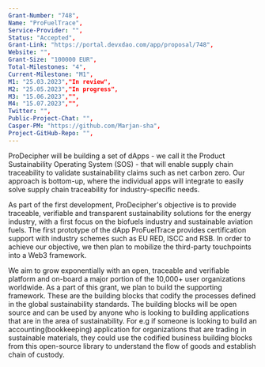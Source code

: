 ```yaml
---
Grant-Number: "748",
Name: "ProFuelTrace",
Service-Provider: "",
Status: "Accepted",
Grant-Link: "https://portal.devxdao.com/app/proposal/748",
Website: "",
Grant-Size: "100000 EUR",
Total-Milestones: "4",
Current-Milestone: "M1",
M1: "25.03.2023","In review",
M2: "25.05.2023","In progress",
M3: "15.06.2023","",
M4: "15.07.2023","",
Twitter: "",
Public-Project-Chat: "",
Casper-PM: "https://github.com/Marjan-sha",
Project-GitHub-Repo: "",
---
```

<!--lang:en--> 
ProDecipher will be building a set of dApps - we call it the Product Sustainability Operating System (SOS) - that will enable supply chain traceability to validate sustainability claims such as net carbon zero. Our approach is bottom-up, where the individual apps will integrate to easily solve supply chain traceability for industry-specific needs. 

As part of the first development, ProDecipher's objective is to provide traceable, verifiable and transparent sustainability solutions for the energy industry, with a first focus on the biofuels industry and sustainable aviation fuels. The first prototype of the dApp ProFuelTrace provides certification support with industry schemes such as EU RED, ISCC and RSB. In order to achieve our objective, we then plan to mobilize the third-party touchpoints into a Web3 framework. 

We aim to grow exponentially with an open, traceable and verifiable platform and on-board a major portion of the 10,000+ user organizations worldwide. As a part of this grant, we plan to build the supporting framework. These are the building blocks that codify the processes defined in the global sustainability standards. The building blocks will be open source and can be used by anyone who is looking to building applications that are in the area of sustainability. For e.g if someone is looking to build an accounting(bookkeeping) application for organizations that are trading in sustainable materials, they could use the codified business building blocks from this open-source library to understand the flow of goods and establish chain of custody.
<!--lang:es--] 
ProDecipher construirá un conjunto de dApps, lo llamamos Sistema Operativo de Sostenibilidad del Producto (SOS), que permitirá la trazabilidad de la cadena de suministro para validar afirmaciones de sostenibilidad como el carbono neto cero. Nuestro enfoque es de abajo hacia arriba, donde las aplicaciones individuales se integrarán para resolver fácilmente la trazabilidad de la cadena de suministro para las necesidades específicas de la industria. Como parte del primer desarrollo, el objetivo de ProDecipher es proporcionar soluciones de sostenibilidad rastreables, verificables y transparentes para la industria energética, con un primer enfoque en la industria de biocombustibles y combustibles de aviación sostenibles. El primer prototipo de dApp ProFuelTrace brinda soporte de certificación con esquemas de la industria como EU RED, ISCC y RSB. Para lograr nuestro objetivo, luego planeamos movilizar los puntos de contacto de terceros en un marco Web3. Nuestro objetivo es crecer exponencialmente con una plataforma abierta, rastreable y verificable e incorporar una parte importante de las más de 10 000 organizaciones de usuarios en todo el mundo. Como parte de esta subvención, planeamos construir el marco de apoyo. Estos son los componentes básicos que codifican los procesos definidos en los estándares globales de sostenibilidad. Los componentes básicos serán de código abierto y podrán ser utilizados por cualquier persona que desee crear aplicaciones en el área de la sostenibilidad. Por ejemplo, si alguien está buscando crear una aplicación de contabilidad (teneduría de libros) para organizaciones que comercian con materiales sostenibles, podría usar los bloques de construcción comerciales codificados de esta biblioteca de código abierto para comprender el flujo de bienes y establecer la cadena de custodia. 
<!--lang:de--] 
ProDecipher wird eine Reihe von dApps entwickeln – wir nennen es das Product Sustainability Operating System (SOS) –, die die Rückverfolgbarkeit der Lieferkette ermöglichen, um Nachhaltigkeitsaussagen wie Netto-CO2-Null zu validieren. Unser Ansatz ist ein Bottom-up-Ansatz, bei dem die einzelnen Apps integriert werden, um die Rückverfolgbarkeit der Lieferkette für branchenspezifische Anforderungen einfach zu lösen. Ziel von ProDecipher ist es, im Rahmen der ersten Entwicklung nachverfolgbare, überprüfbare und transparente Nachhaltigkeitslösungen für die Energiewirtschaft bereitzustellen, wobei der Schwerpunkt zunächst auf der Biokraftstoffindustrie und nachhaltigen Flugkraftstoffen liegt. Der erste Prototyp der dApp ProFuelTrace bietet Zertifizierungsunterstützung mit Branchensystemen wie EU RED, ISCC und RSB. Um unser Ziel zu erreichen, planen wir dann, die Touchpoints Dritter in einem Web3-Framework zu mobilisieren. Unser Ziel ist es, mit einer offenen, nachvollziehbaren und überprüfbaren Plattform exponentiell zu wachsen und einen Großteil der über 10.000 Benutzerorganisationen weltweit einzubeziehen. Im Rahmen dieses Zuschusses planen wir den Aufbau des unterstützenden Rahmenwerks. Dies sind die Bausteine, die die in den globalen Nachhaltigkeitsstandards definierten Prozesse kodifizieren. Die Bausteine ​​werden Open Source sein und können von jedem genutzt werden, der Anwendungen im Bereich Nachhaltigkeit entwickeln möchte. Wenn jemand beispielsweise eine Buchhaltungsanwendung für Organisationen erstellen möchte, die mit nachhaltigen Materialien handeln, könnte er die kodifizierten Geschäftsbausteine ​​aus dieser Open-Source-Bibliothek verwenden, um den Warenfluss zu verstehen und eine Produktkette einzurichten.
<!--lang:fr--] 
ProDecipher créera un ensemble de dApps - nous l'appelons le système d'exploitation de durabilité des produits (SOS) - qui permettra la traçabilité de la chaîne d'approvisionnement pour valider les revendications de durabilité telles que le zéro carbone net. Notre approche est ascendante, où les applications individuelles s'intégreront pour résoudre facilement la traçabilité de la chaîne d'approvisionnement pour les besoins spécifiques à l'industrie. Dans le cadre du premier développement, l'objectif de ProDecipher est de fournir des solutions de durabilité traçables, vérifiables et transparentes pour l'industrie de l'énergie, avec un premier accent sur l'industrie des biocarburants et les carburants d'aviation durables. Le premier prototype de la dApp ProFuelTrace fournit un support de certification avec des programmes industriels tels que EU RED, ISCC et RSB. Afin d'atteindre notre objectif, nous prévoyons ensuite de mobiliser les points de contact tiers dans un cadre Web3. Notre objectif est de croître de manière exponentielle avec une plateforme ouverte, traçable et vérifiable et d'intégrer une grande partie des plus de 10 000 organisations utilisatrices dans le monde. Dans le cadre de cette subvention, nous prévoyons de construire le cadre de soutien. Ce sont les éléments de base qui codifient les processus définis dans les normes mondiales de durabilité. Les blocs de construction seront open source et pourront être utilisés par quiconque souhaite créer des applications dans le domaine de la durabilité. Par exemple, si quelqu'un cherche à créer une application de comptabilité (comptabilité) pour des organisations qui négocient des matériaux durables, il peut utiliser les éléments de base commerciaux codifiés de cette bibliothèque open source pour comprendre le flux de marchandises et établir une chaîne de traçabilité.
<!--lang:pl--] 
ProDecipher zbuduje zestaw dApps – nazywamy to Systemem Operacyjnym Zrównoważonego Rozwoju Produktu (SOS) – który umożliwi śledzenie łańcucha dostaw w celu weryfikacji twierdzeń dotyczących zrównoważonego rozwoju, takich jak zero emisji dwutlenku węgla netto. Nasze podejście jest oddolne, w ramach którego poszczególne aplikacje będą integrowane w celu łatwego rozwiązywania problemów związanych z identyfikowalnością łańcucha dostaw dla potrzeb specyficznych dla danej branży. W ramach pierwszego rozwoju celem ProDecipher jest zapewnienie identyfikowalnych, weryfikowalnych i przejrzystych zrównoważonych rozwiązań dla przemysłu energetycznego, ze szczególnym uwzględnieniem przemysłu biopaliw i zrównoważonych paliw lotniczych. Pierwszy prototyp dApp ProFuelTrace zapewnia wsparcie certyfikacyjne w programach branżowych, takich jak EU RED, ISCC i RSB. Aby osiągnąć nasz cel, planujemy zmobilizować zewnętrzne punkty kontaktowe w ramach Web3. Naszym celem jest gwałtowny wzrost dzięki otwartej, identyfikowalnej i weryfikowalnej platformie oraz na pokładzie większości z ponad 10 000 organizacji użytkowników na całym świecie. W ramach tego grantu planujemy zbudować ramy wspierające. Są to elementy budulcowe kodyfikujące procesy zdefiniowane w światowych standardach zrównoważonego rozwoju. Bloki konstrukcyjne będą open source i mogą być używane przez każdego, kto chce tworzyć aplikacje, które są w obszarze zrównoważonego rozwoju. Na przykład, jeśli ktoś chce zbudować aplikację księgową dla organizacji, które handlują zrównoważonymi materiałami, może użyć skodyfikowanych biznesowych bloków konstrukcyjnych z tej biblioteki open source, aby zrozumieć przepływ towarów i ustanowić łańcuch dostaw.
<!--lang:uk--] 
 ProDecipher створюватиме набір dApps — ми називаємо це Product Sustainability Operating System (SOS), — який забезпечить відстеження ланцюга постачання для підтвердження тверджень щодо стійкості, таких як нуль чистого вуглецю. Наш підхід є «знизу вгору», коли окремі програми інтегруються, щоб легко вирішити проблему відстеження ланцюга постачання для галузевих потреб. У рамках першої розробки мета ProDecipher полягає в тому, щоб надати відстежувані, перевірені та прозорі рішення сталого розвитку для енергетичної промисловості, з першим акцентом на індустрії біопалива та екологічному авіаційному паливі. Перший прототип dApp ProFuelTrace забезпечує підтримку сертифікації за такими галузевими схемами, як EU RED, ISCC і RSB. Щоб досягти нашої мети, ми плануємо мобілізувати точки дотику сторонніх розробників у структуру Web3. Ми прагнемо експоненціально розвиватися за допомогою відкритої, відстежуваної та перевірюваної платформи та інтеграції в більшу частину понад 10 000 організацій користувачів у всьому світі. У рамках цього гранту ми плануємо побудувати опорний каркас. Це будівельні блоки, які кодифікують процеси, визначені в глобальних стандартах сталого розвитку. Будівельні блоки будуть з відкритим вихідним кодом і можуть використовуватися будь-ким, хто прагне створювати додатки в сфері сталого розвитку. Наприклад, якщо хтось хоче створити облікову (бухгалтерську) програму для організацій, які торгують екологічно чистими матеріалами, вони можуть використовувати кодифіковані бізнес-будівельні блоки з цієї бібліотеки з відкритим вихідним кодом, щоб зрозуміти потік товарів і встановити ланцюг зберігання.
[!--lang:*-->  
